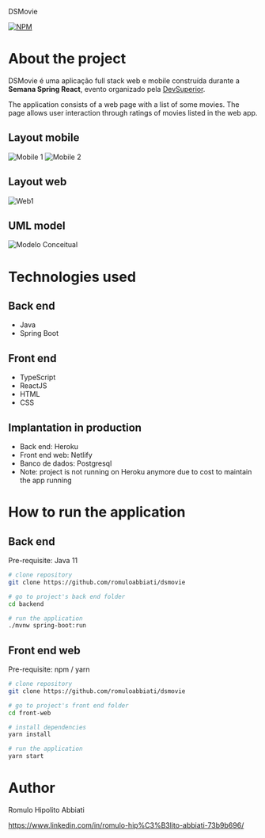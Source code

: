 DSMovie

[![NPM](https://img.shields.io/npm/l/react)](https://github.com/romuloabbiati/dsmeta/blob/main/LICENSE)  

# About the project

DSMovie é uma aplicação full stack web e mobile construída durante a **Semana Spring React**, evento organizado pela [DevSuperior](https://devsuperior.com "Site da DevSuperior").

The application consists of a web page with a list of some movies. The page allows user interaction through ratings of movies listed in the web app. 

## Layout mobile
![Mobile 1](https://github.com/romuloabbiati/images/blob/main/dsmovie2.png) 
![Mobile 2](https://github.com/romuloabbiati/images/blob/main/dsmovie3.png)

## Layout web
![Web1](https://github.com/romuloabbiati/images/blob/main/dsmovie1.png)

## UML model
![Modelo Conceitual](https://github.com/romuloabbiati/images/blob/main/dsmovie4.png)

# Technologies used
## Back end
- Java
- Spring Boot

## Front end
- TypeScript
- ReactJS
- HTML
- CSS

## Implantation in production
- Back end: Heroku
- Front end web: Netlify
- Banco de dados: Postgresql
- Note: project is not running on Heroku anymore due to cost to maintain the app running

# How to run the application

## Back end
Pre-requisite: Java 11

```bash
# clone repository
git clone https://github.com/romuloabbiati/dsmovie

# go to project's back end folder
cd backend

# run the application
./mvnw spring-boot:run
```

## Front end web
Pre-requisite: npm / yarn

```bash
# clone repository
git clone https://github.com/romuloabbiati/dsmovie

# go to project's front end folder
cd front-web

# install dependencies
yarn install

# run the application
yarn start
```

# Author

Romulo Hipolito Abbiati

https://www.linkedin.com/in/romulo-hip%C3%B3lito-abbiati-73b9b696/
